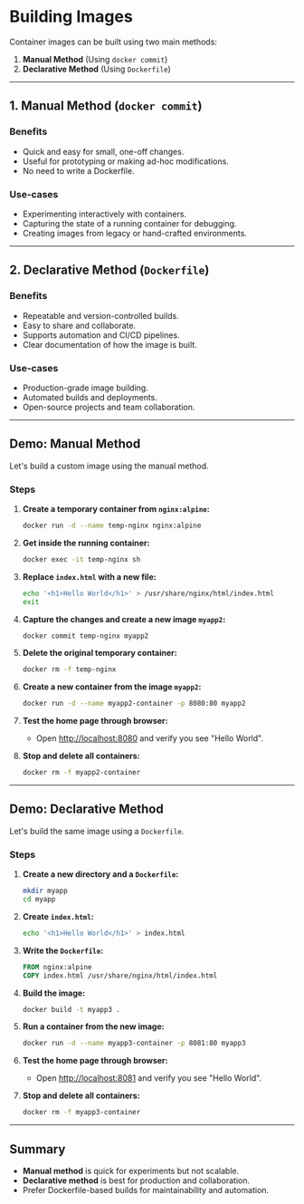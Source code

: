 # Building Images

Container images can be built using two main methods:

1. **Manual Method** (Using `docker commit`)
2. **Declarative Method** (Using `Dockerfile`)

---

## 1. Manual Method (`docker commit`)

### Benefits
- Quick and easy for small, one-off changes.
- Useful for prototyping or making ad-hoc modifications.
- No need to write a Dockerfile.

### Use-cases
- Experimenting interactively with containers.
- Capturing the state of a running container for debugging.
- Creating images from legacy or hand-crafted environments.

---

## 2. Declarative Method (`Dockerfile`)

### Benefits
- Repeatable and version-controlled builds.
- Easy to share and collaborate.
- Supports automation and CI/CD pipelines.
- Clear documentation of how the image is built.

### Use-cases
- Production-grade image building.
- Automated builds and deployments.
- Open-source projects and team collaboration.

---

## Demo: Manual Method

Let's build a custom image using the manual method.

### Steps

1. **Create a temporary container from `nginx:alpine`:**
   ```sh
   docker run -d --name temp-nginx nginx:alpine
   ```

2. **Get inside the running container:**
   ```sh
   docker exec -it temp-nginx sh
   ```

3. **Replace `index.html` with a new file:**
   ```sh
   echo '<h1>Hello World</h1>' > /usr/share/nginx/html/index.html
   exit
   ```

4. **Capture the changes and create a new image `myapp2`:**
   ```sh
   docker commit temp-nginx myapp2
   ```

5. **Delete the original temporary container:**
   ```sh
   docker rm -f temp-nginx
   ```

6. **Create a new container from the image `myapp2`:**
   ```sh
   docker run -d --name myapp2-container -p 8080:80 myapp2
   ```

7. **Test the home page through browser:**
   - Open [http://localhost:8080](http://localhost:8080) and verify you see "Hello World".

8. **Stop and delete all containers:**
   ```sh
   docker rm -f myapp2-container
   ```

---

## Demo: Declarative Method

Let's build the same image using a `Dockerfile`.

### Steps

1. **Create a new directory and a `Dockerfile`:**
   ```sh
   mkdir myapp
   cd myapp
   ```

2. **Create `index.html`:**
   ```sh
   echo '<h1>Hello World</h1>' > index.html
   ```

3. **Write the `Dockerfile`:**
   ```Dockerfile
   FROM nginx:alpine
   COPY index.html /usr/share/nginx/html/index.html
   ```

4. **Build the image:**
   ```sh
   docker build -t myapp3 .
   ```

5. **Run a container from the new image:**
   ```sh
   docker run -d --name myapp3-container -p 8081:80 myapp3
   ```

6. **Test the home page through browser:**
   - Open [http://localhost:8081](http://localhost:8081) and verify you see "Hello World".

7. **Stop and delete all containers:**
   ```sh
   docker rm -f myapp3-container
   ```

---

## Summary

- **Manual method** is quick for experiments but not scalable.
- **Declarative method** is best for production and collaboration.
- Prefer Dockerfile-based builds for maintainability and automation.
